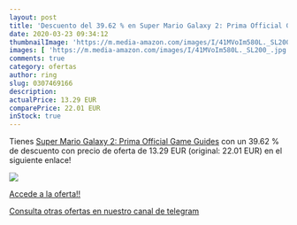 ```yaml
---
layout: post
title: 'Descuento del 39.62 % en Super Mario Galaxy 2: Prima Official Gam'
date: 2020-03-23 09:34:12
thumbnailImage: 'https://m.media-amazon.com/images/I/41MVoIm580L._SL200_.jpg'
images: [ 'https://m.media-amazon.com/images/I/41MVoIm580L._SL200_.jpg' ]
comments: true
category: ofertas
author: ring
slug: 0307469166
description:
actualPrice: 13.29 EUR
comparePrice: 22.01 EUR
inStock: true
---
```


Tienes [Super Mario Galaxy 2: Prima Official Game Guides](https://www.amazon.com/dp/0307469166/?tag=redken08-20) con un 39.62 % de descuento con precio de oferta de 13.29 EUR (original: 22.01 EUR) en el siguiente enlace!

[![](https://m.media-amazon.com/images/I/41MVoIm580L._SL200_.jpg)](https://www.amazon.com/dp/0307469166/?tag=redken08-20)

[Accede a la oferta!!](https://www.amazon.com/dp/0307469166/?tag=redken08-20)

[Consulta otras ofertas en nuestro canal de telegram](https://t.me/s/ofertas25)
